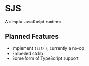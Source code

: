 # SJS
A simple JavaScript runtime
## Planned Features
+ Implement `test()`, currently a no-op
+ Embeded stdlib
+ Some form of TypeScript support

